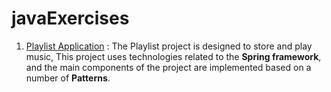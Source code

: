 # javaExercises
1. [Playlist Application](https://github.com/RahaShafaei/javaExercises/tree/main/playlistApplication) : The Playlist project is designed to store and play music, This project uses technologies related to the **Spring framework**, and the main components of the project are implemented based on a number of **Patterns**.
